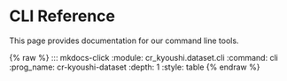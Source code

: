 # CLI Reference

This page provides documentation for our command line tools.
<!--
   The macros plugin seems to eat this block if there is nothing after the finishing line break.
   Marking this as raw for now as the closing tag will become the additional content.
-->
{% raw %}
::: mkdocs-click
    :module: cr_kyoushi.dataset.cli
    :command: cli
    :prog_name: cr-kyoushi-dataset
    :depth: 1
    :style: table
{% endraw %}
